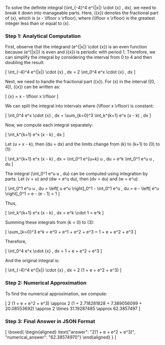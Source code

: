 To solve the definite integral \(\int_{-4}^4 e^{|x|} \cdot \{x\} \, dx\), we need to break it down into manageable parts. Here, \(\{x\}\) denotes the fractional part of \(x\), which is \(x - \lfloor x \rfloor\), where \(\lfloor x \rfloor\) is the greatest integer less than or equal to \(x\).

### Step 1: Analytical Computation

First, observe that the integrand \(e^{|x|} \cdot \{x\}\) is an even function because \(e^{|x|}\) is even and \(\{x\}\) is periodic with period 1. Therefore, we can simplify the integral by considering the interval from 0 to 4 and then doubling the result:

\[
\int_{-4}^4 e^{|x|} \cdot \{x\} \, dx = 2 \int_0^4 e^x \cdot \{x\} \, dx
\]

Next, we need to handle the fractional part \(\{x\}\). For \(x\) in the interval \([0, 4]\), \(\{x\}\) can be written as:

\[
\{x\} = x - \lfloor x \rfloor
\]

We can split the integral into intervals where \(\lfloor x \rfloor\) is constant:

\[
\int_0^4 e^x \cdot \{x\} \, dx = \sum_{k=0}^3 \int_k^{k+1} e^x (x - k) \, dx
\]

Now, we compute each integral separately:

\[
\int_k^{k+1} e^x (x - k) \, dx
\]

Let \(u = x - k\), then \(du = dx\) and the limits change from \(k\) to \(k+1\) to \(0\) to \(1\):

\[
\int_k^{k+1} e^x (x - k) \, dx = \int_0^1 e^{u+k} u \, du = e^k \int_0^1 e^u u \, du
\]

The integral \(\int_0^1 e^u u \, du\) can be computed using integration by parts. Let \(v = u\) and \(dw = e^u du\), then \(dv = du\) and \(w = e^u\):

\[
\int_0^1 e^u u \, du = \left[ u e^u \right]_0^1 - \int_0^1 e^u \, du = e - \left[ e^u \right]_0^1 = e - (e - 1) = 1
\]

Thus,

\[
\int_k^{k+1} e^x (x - k) \, dx = e^k \cdot 1 = e^k
\]

Summing these integrals from \(k = 0\) to \(3\):

\[
\sum_{k=0}^3 e^k = e^0 + e^1 + e^2 + e^3 = 1 + e + e^2 + e^3
\]

Therefore,

\[
\int_0^4 e^x \cdot \{x\} \, dx = 1 + e + e^2 + e^3
\]

And the original integral is:

\[
\int_{-4}^4 e^{|x|} \cdot \{x\} \, dx = 2 (1 + e + e^2 + e^3)
\]

### Step 2: Numerical Approximation

To find the numerical approximation, we compute:

\[
2 (1 + e + e^2 + e^3) \approx 2 (1 + 2.718281828 + 7.389056099 + 20.08553692) \approx 2 \times 31.19287485 \approx 62.3857497
\]

### Step 3: Final Answer in JSON Format

\[
\boxed{
\begin{aligned}
\text{"answer": "2(1 + e + e^2 + e^3)", "numerical_answer": "62.38574970"}
\end{aligned}
}
\]